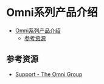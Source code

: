# Omni系列产品介绍

<!--ts-->
* [Omni系列产品介绍](#omni系列产品介绍)
   * [参考资源](#参考资源)

<!-- Created by https://github.com/ekalinin/github-markdown-toc -->
<!-- Added by: runner, at: Tue Aug 30 09:09:53 UTC 2022 -->

<!--te-->

## 参考资源

- [Support - The Omni Group](https://support.omnigroup.com/manuals/)